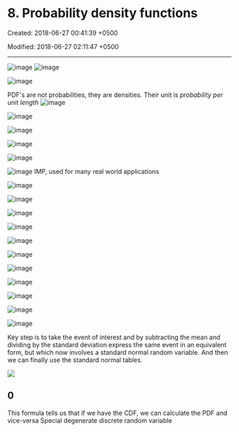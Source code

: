 # 8. Probability density functions

Created: 2018-06-27 00:41:39 +0500

Modified: 2018-06-27 02:11:47 +0500

---

![image](media/Intro---Syllabus_8.-Probability-density-functions-image1.png)
![image](media/Intro---Syllabus_8.-Probability-density-functions-image2.png)

![image](media/Intro---Syllabus_8.-Probability-density-functions-image3.png)

PDF's are not probabilities, they are densities. Their unit is *probability per unit length*
![image](media/Intro---Syllabus_8.-Probability-density-functions-image4.png)

![image](media/Intro---Syllabus_8.-Probability-density-functions-image5.png)

![image](media/Intro---Syllabus_8.-Probability-density-functions-image6.png)

![image](media/Intro---Syllabus_8.-Probability-density-functions-image7.png)

![image](media/Intro---Syllabus_8.-Probability-density-functions-image8.png)

![image](media/Intro---Syllabus_8.-Probability-density-functions-image9.png)
IMP, used for many real world applications

![image](media/Intro---Syllabus_8.-Probability-density-functions-image10.png)

![image](media/Intro---Syllabus_8.-Probability-density-functions-image11.png)

![image](media/Intro---Syllabus_8.-Probability-density-functions-image12.png)

![image](media/Intro---Syllabus_8.-Probability-density-functions-image13.png)

![image](media/Intro---Syllabus_8.-Probability-density-functions-image14.png)

![image](media/Intro---Syllabus_8.-Probability-density-functions-image15.png)

![image](media/Intro---Syllabus_8.-Probability-density-functions-image16.png)

![image](media/Intro---Syllabus_8.-Probability-density-functions-image17.png)

![image](media/Intro---Syllabus_8.-Probability-density-functions-image18.png)

![image](media/Intro---Syllabus_8.-Probability-density-functions-image19.png)

![image](media/Intro---Syllabus_8.-Probability-density-functions-image20.png)

Key step is to take the event of interest and by subtracting the mean and dividing by the standard deviation express the same event in an equivalent form, but which now involves a standard normal random variable. And then we can finally use the standard normal tables.

![](media/Intro---Syllabus_8.-Probability-density-functions-image21.png)

## 0

This formula tells us that if we have the CDF, we can calculate the PDF and vice-versa
Special degenerate discrete random variable
